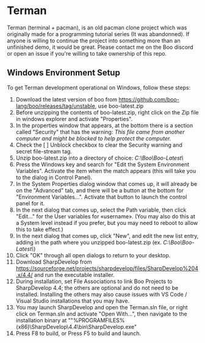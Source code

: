 # Terman
Terman (terminal + pacman), is an old pacman clone project which was originally made for a programming tutorial series (It was abandonned). If anyone is willing to continue the project into something more than an unfinished demo, it would be great. Please contact me on the Boo discord or open an issue if you're willing to take ownership of this repo.
## Windows Environment Setup
To get Terman development operational on Windows, follow these steps:

1. Download the latest version of boo from https://github.com/boo-lang/boo/releases/tag/unstable, use boo-latest.zip  
2. Before unzipping the contents of boo-latest.zip, right click on the Zip file in windows explorer and activate "Properties".  
3. In the properties window that appears, at the bottom there is a section called "Security" that has the warning: *This file came from another computer and might be blocked to help protect the computer.*  
4. Check the [  ] Unblock checkbox to clear the Security warning and secret file-stream tag.  
5. Unzip boo-latest.zip into a directory of choice: *C:\\Boo\\Boo-Latest\\*  
6. Press the Windows key and search for "Edit the System Environment Variables". Activate the item when the match appears (this will take you to the dialog in Control Panel).  
7. In the System Properties dialog window that comes up, it will already be on the "Advanced" tab, and there will be a button at the bottom for "Environment Variables...". Activate that button to launch the control panel for it.  
8. In the next dialog that comes up, select the Path variable, then click "Edit..." for the User variables for «username». (You may also do this at a System level instead if you prefer, but you may need to reboot to allow this to take effect.)  
9. In the next dialog that comes up, click "New", and edit the new list entry, adding in the path where you unzipped boo-latest.zip (ex. *C:\\Boo\\Boo-Latest\\*)  
10. Click "OK" through all open dialogs to return to your desktop.  
11. Download SharpDevelop from https://sourceforge.net/projects/sharpdevelop/files/SharpDevelop%204.x/4.4/ and run the executable installer.
12. During installation, set File Associations to link Boo Projects to SharpDevelop 4.4; the others are optional and do not need to be installed. Installing the others may also cause issues with VS Code / Visual Studio installations that you may have.
13. You may launch SharpDevelop and open the Terman.sln file, or right click on Terman.sln and activate "Open With...", then navigate to the installation binary at ""%PROGRAMFILES% (x86)\SharpDevelop\4.4\bin\SharpDevelop.exe"
14. Press F8 to build, or Press F5 to build and launch.
